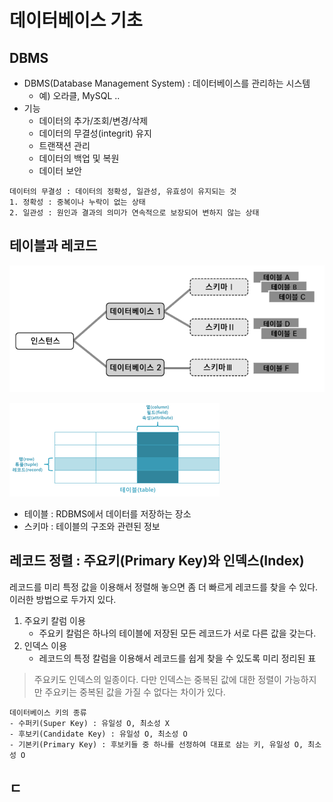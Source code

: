 # 데이터베이스 기초

## DBMS
* DBMS(Database Management System) : 데이터베이스를 관리하는 시스템
    * 예\) 오라클, MySQL ..
* 기능
    * 데이터의 추가/조회/변경/삭제
    * 데이터의 무결성(integrit) 유지
    * 트랜잭션 관리
    * 데이터의 백업 및 복원
    * 데이터 보안

```
데이터의 무결성 : 데이터의 정확성, 일관성, 유효성이 유지되는 것
1. 정확성 : 중복이나 누락이 없는 상태
2. 일관성 : 원인과 결과의 의미가 연속적으로 보장되어 변하지 않는 상태 
```

## 테이블과 레코드
![Alt text](image.png)

![Alt text](image-1.png)

* 테이블 : RDBMS에서 데이터를 저장하는 장소
* 스키마 : 테이블의 구조와 관련된 정보

## 레코드 정렬 : 주요키(Primary Key)와 인덱스(Index)

레코드를 미리 특정 값을 이용해서 정렬해 놓으면 좀 더 빠르게 레코드를 찾을 수 있다. 이러한 방법으로 두가지 있다.
1. 주요키 칼럼 이용
    * 주요키 칼럼은 하나의 테이블에 저장된 모든 레코드가 서로 다른 값을 갖는다.
2. 인덱스 이용
    * 레코드의 특정 칼럼을 이용해서 레코드를 쉽게 찾을 수 있도록 미리 정리된 표
> 주요키도 인덱스의 일종이다. 다만 인덱스는 중복된 값에 대한 정렬이 가능하지만 주요키는 중복된 값을 가질 수 없다는 차이가 있다. 
```
데이터베이스 키의 종류
- 수퍼키(Super Key) : 유일성 O, 최소성 X
- 후보키(Candidate Key) : 유일성 O, 최소성 O
- 기본키(Primary Key) : 후보키들 중 하나를 선정하여 대표로 삼는 키, 유일성 O, 최소성 O
```

## ㄷ